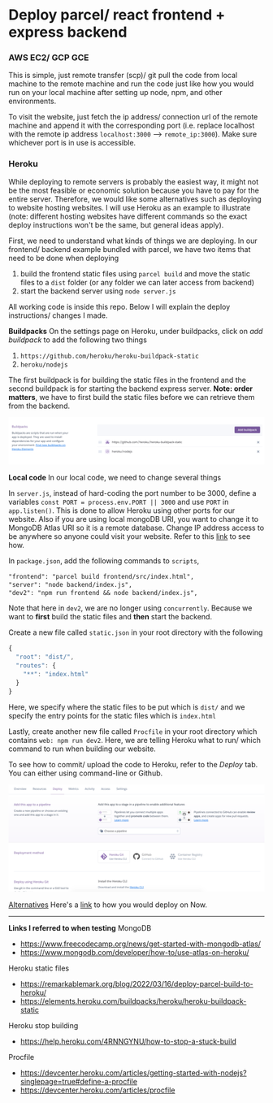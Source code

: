 # Deploy parcel/ react frontend + express backend

### AWS EC2/ GCP GCE

This is simple, just remote transfer (scp)/ git pull the code from local machine to the remote machine and run the code just like how you would run on your local machine after setting up node, npm, and other environments.

To visit the website, just fetch the ip address/ connection url of the remote machine and append it with the corresponding port (i.e. replace localhost with the remote ip address `localhost:3000` --> `remote_ip:3000`). Make sure whichever port is in use is accessible.

### Heroku

While deploying to remote servers is probably the easiest way, it might not be the most feasible or economic solution because you have to pay for the entire server. Therefore, we would like some alternatives such as deploying to website hosting websites. I will use Heroku as an example to illustrate (note: different hosting websites have different commands so the exact deploy instructions won't be the same, but general ideas apply).

First, we need to understand what kinds of things we are deploying. In our frontend/ backend example bundled with parcel, we have two items that need to be done when deploying
1. build the frontend static files using `parcel build` and move the static files to a `dist` folder (or any folder we can later access from backend)
2. start the backend server using `node server.js`

All working code is inside this repo. Below I will explain the deploy instructions/ changes I made.

**Buildpacks**
On the settings page on Heroku, under buildpacks, click on *add buildpack* to add the following two things
1. `https://github.com/heroku/heroku-buildpack-static`
2. `heroku/nodejs`

The first buildpack is for building the static files in the frontend and the second buildpack is for starting the backend express server. **Note: order matters**, we have to first build the static files before we can retrieve them from the backend.

![buildpack](./img/buildpack.png)

**Local code**
In our local code, we need to change several things

In `server.js`, instead of hard-coding the port number to be 3000, define a variables `const PORT = process.env.PORT || 3000` and use `PORT` in `app.listen()`. This is done to allow Heroku using other ports for our website.
Also if you are using local mongoDB URI, you want to change it to MongoDB Atlas URI so it is a remote database. Change IP address access to be anywhere so anyone could visit your website. Refer to this [link](https://www.freecodecamp.org/news/get-started-with-mongodb-atlas/) to see how.


In `package.json`, add the following commands to `scripts`,
```
"frontend": "parcel build frontend/src/index.html",
"server": "node backend/index.js",
"dev2": "npm run frontend && node backend/index.js",
```
Note that here in `dev2`, we are no longer using `concurrently`. Because we want to **first** build the static files and **then** start the backend.

Create a new file called `static.json` in your root directory with the following
```js
{
  "root": "dist/",
  "routes": {
    "**": "index.html"
  }
}
```
Here, we specify where the static files to be put which is `dist/` and we specify the entry points for the static files which is `index.html`

Lastly, create another new file called `Procfile` in your root directory which contains `web: npm run dev2`. Here, we are telling Heroku what to run/ which command to run when building our website.

To see how to commit/ upload the code to Heroku, refer to the *Deploy* tab. You can either using command-line or Github.

![deploy](/img/deploy.png)

<ins>Alternatives</ins>
Here's a [link](https://markmurray.co/blog/express-parcel-react-now/) to how you would deploy on Now.

---
**Links I referred to when testing**
MongoDB
- https://www.freecodecamp.org/news/get-started-with-mongodb-atlas/
- https://www.mongodb.com/developer/how-to/use-atlas-on-heroku/

Heroku static files
- https://remarkablemark.org/blog/2022/03/16/deploy-parcel-build-to-heroku/
- https://elements.heroku.com/buildpacks/heroku/heroku-buildpack-static

Heroku stop building
- https://help.heroku.com/4RNNGYNU/how-to-stop-a-stuck-build

Procfile
- https://devcenter.heroku.com/articles/getting-started-with-nodejs?singlepage=true#define-a-procfile
- https://devcenter.heroku.com/articles/procfile